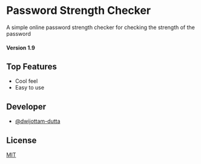 
# Password Strength Checker

A simple online password strength checker for checking the strength of the password

#### Version 1.9


## Top Features

- Cool feel
- Easy to use

  
## Developer

- [@dwijottam-dutta](https://github.com/Dwijottam-Dutta)

  
## License

[MIT](https://choosealicense.com/licenses/mit/)

  
